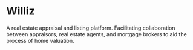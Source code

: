 # Williz
A real estate appraisal and listing platform. Facilitating collaboration between appraisors, real estate agents, and mortgage brokers to aid the process of home valuation. 
